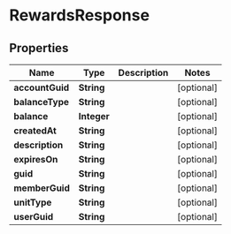 

# RewardsResponse


## Properties

| Name | Type | Description | Notes |
|------------ | ------------- | ------------- | -------------|
|**accountGuid** | **String** |  |  [optional] |
|**balanceType** | **String** |  |  [optional] |
|**balance** | **Integer** |  |  [optional] |
|**createdAt** | **String** |  |  [optional] |
|**description** | **String** |  |  [optional] |
|**expiresOn** | **String** |  |  [optional] |
|**guid** | **String** |  |  [optional] |
|**memberGuid** | **String** |  |  [optional] |
|**unitType** | **String** |  |  [optional] |
|**userGuid** | **String** |  |  [optional] |



